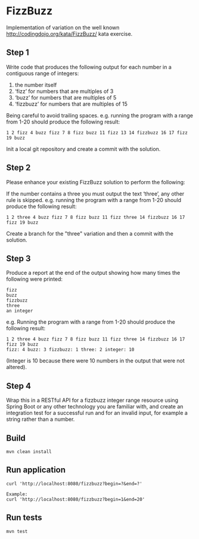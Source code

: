 # FizzBuzz
Implementation of variation on the well known http://codingdojo.org/kata/FizzBuzz/ kata exercise.

## Step 1

Write code that produces the following output for each number in a contiguous range of integers:

1. the number itself
2. ‘fizz’ for numbers that are multiples of 3
3. ‘buzz’ for numbers that are multiples of 5
4. ‘fizzbuzz’ for numbers that are multiples of 15

Being careful to avoid trailing spaces.
e.g. running the program with a range from 1-20 should produce the following result:
```
1 2 fizz 4 buzz fizz 7 8 fizz buzz 11 fizz 13 14 fizzbuzz 16 17 fizz 19 buzz
```

Init a local git repository and create a commit with the solution.

## Step 2

Please enhance your existing FizzBuzz solution to perform the following:

If the number contains a three you must output the text ‘three’, any other rule is skipped.
e.g. running the program with a range from 1-20 should produce the following result:
```
1 2 three 4 buzz fizz 7 8 fizz buzz 11 fizz three 14 fizzbuzz 16 17 fizz 19 buzz
```

Create a branch for the "three" variation and then a commit with the solution.

## Step 3

Produce a report at the end of the output showing how many times the following were printed:
```
fizz
buzz
fizzbuzz
three
an integer
```
e.g. Running the program with a range from 1-20 should produce the following result:
```
1 2 three 4 buzz fizz 7 8 fizz buzz 11 fizz three 14 fizzbuzz 16 17 fizz 19 buzz
fizz: 4 buzz: 3 fizzbuzz: 1 three: 2 integer: 10
```
(Integer is 10 because there were 10 numbers in the output that were not altered).

## Step 4

Wrap this in a RESTful API for a fizzbuzz integer range resource using Spring Boot or any other 
technology you are familiar with, and create an integration test for a successful run and for an 
invalid input, for example a string rather than a number.

## Build
```
mvn clean install
```
## Run application
```
curl 'http://localhost:8080/fizzbuzz?begin=?&end=?'

Example:
curl 'http://localhost:8080/fizzbuzz?begin=1&end=20'
```

## Run tests
```
mvn test
```

